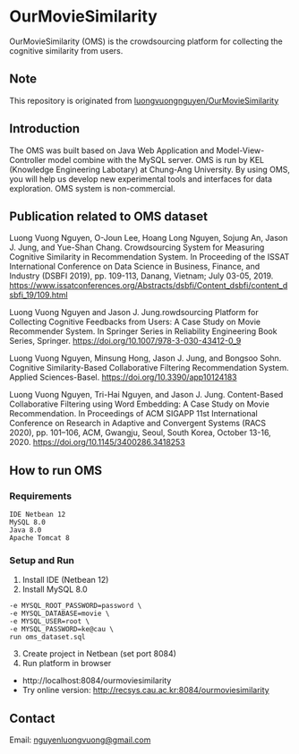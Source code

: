 # OurMovieSimilarity
OurMovieSimilarity (OMS) is the crowdsourcing platform for collecting the cognitive similarity from users.

## Note
This repository is originated from [luongvuongnguyen/OurMovieSimilarity](https://github.com/luongvuongnguyen/OurMovieSimilarity)

## Introduction
The OMS was built based on Java Web Application and Model-View-Controller model combine with the MySQL server. OMS is run by KEL (Knowledge Engineering Labotary) at Chung-Ang University. By using OMS, you will help us develop new experimental tools and interfaces for data exploration. OMS system is non-commercial. 

## Publication related to OMS dataset
Luong Vuong Nguyen, O-Joun Lee, Hoang Long Nguyen, Sojung An, Jason J. Jung, and Yue-Shan Chang. Crowdsourcing System for Measuring Cognitive Similarity in Recommendation System. In Proceeding of the ISSAT International Conference on Data Science in Business, Finance, and Industry (DSBFI 2019), pp. 109-113, Danang, Vietnam; July 03-05, 2019. https://www.issatconferences.org/Abstracts/dsbfi/Content_dsbfi/content_dsbfi_19/109.html

Luong Vuong Nguyen and Jason J. Jung.rowdsourcing Platform for Collecting Cognitive Feedbacks from Users: A Case Study on Movie Recommender System. In Springer Series in Reliability Engineering Book Series, Springer. https://doi.org/10.1007/978-3-030-43412-0_9

Luong Vuong Nguyen, Minsung Hong, Jason J. Jung, and Bongsoo Sohn. Cognitive Similarity-Based Collaborative Filtering Recommendation System. Applied Sciences-Basel. https://doi.org/10.3390/app10124183

Luong Vuong Nguyen, Tri-Hai Nguyen, and Jason J. Jung. Content-Based Collaborative Filtering using Word Embedding: A Case Study on Movie Recommendation. In Proceedings of ACM SIGAPP 11st International Conference on Research in Adaptive and Convergent Systems (RACS 2020), pp. 101–106, ACM, Gwangju, Seoul, South Korea, October 13-16, 2020. https://doi.org/10.1145/3400286.3418253

## How to run OMS
### Requirements
```
IDE Netbean 12
MySQL 8.0 
Java 8.0
Apache Tomcat 8
```
### Setup and Run
1. Install IDE (Netbean 12)
2. Install MySQL 8.0
```
-e MYSQL_ROOT_PASSWORD=password \
-e MYSQL_DATABASE=movie \
-e MYSQL_USER=root \
-e MYSQL_PASSWORD=ke@cau \
run oms_dataset.sql 
```
3. Create project in Netbean (set port 8084)
4. Run platform in browser
* http://localhost:8084/ourmoviesimilarity
* Try online version: http://recsys.cau.ac.kr:8084/ourmoviesimilarity

## Contact
Email: nguyenluongvuong@gmail.com
